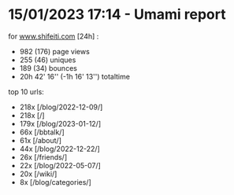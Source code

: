 # 15/01/2023 17:14 - Umami report
for www.shifeiti.com [24h] :

 - 982 (176) page views
 - 255 (46) uniques
 - 189 (34) bounces
 - 20h 42' 16'' (-1h 16' 13'') totaltime


top 10 urls:
 - 218x [/blog/2022-12-09/]
 - 218x [/]
 - 179x [/blog/2023-01-12/]
 - 66x [/bbtalk/]
 - 61x [/about/]
 - 44x [/blog/2022-12-22/]
 - 26x [/friends/]
 - 22x [/blog/2022-05-07/]
 - 20x [/wiki/]
 - 8x [/blog/categories/]


